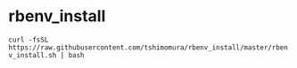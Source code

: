 # rbenv_install

`curl -fsSL https://raw.githubusercontent.com/tshimomura/rbenv_install/master/rbenv_install.sh | bash`
